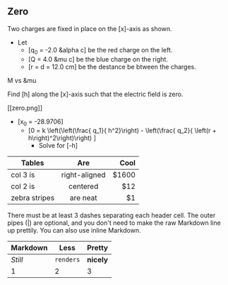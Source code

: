 ## Zero
Two charges are fixed in place on the \[x\]-axis as shown. 

* Let 
  * \[q<sub>0</sub> = -2.0 &alpha c\] be the red charge on the left.
  * \[Q = 4.0 &mu c\] be the blue charge on the right.
  * \[r = d = 12.0 cm\] be the destance be btween the charges.  
  
<html>&#924</html> vs <html>&mu</html>

Find \[h\] along the \[x\]-axis such that the electric 
field is zero.

[[zero.png]]

* \[x<sub>0</sub> = -28.9706\]
  * \[0 = k \left(\left(\frac{ q_1}{ h^2}\right) - \left(\frac{ q_2}{ \left(r + h\right)^2\right)\right) \]
      * Solve for \[-h\]

| Tables        | Are           | Cool  |
| ------------- |:-------------:| -----:|
| col 3 is      | right-aligned | $1600 |
| col 2 is      | centered      |   $12 |
| zebra stripes | are neat      |    $1 |

There must be at least 3 dashes separating each header cell.
The outer pipes (|) are optional, and you don't need to make the 
raw Markdown line up prettily. You can also use inline Markdown.

Markdown | Less | Pretty
--- | --- | ---
*Still* | `renders` | **nicely**
1 | 2 | 3

